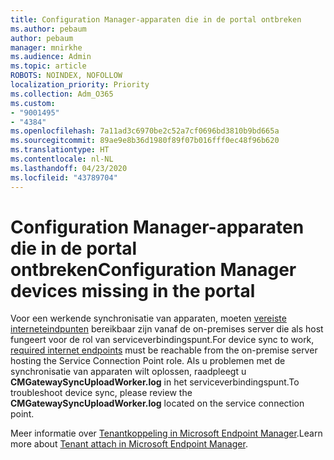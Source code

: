 ```yaml
---
title: Configuration Manager-apparaten die in de portal ontbreken
ms.author: pebaum
author: pebaum
manager: mnirkhe
ms.audience: Admin
ms.topic: article
ROBOTS: NOINDEX, NOFOLLOW
localization_priority: Priority
ms.collection: Adm_O365
ms.custom:
- "9001495"
- "4384"
ms.openlocfilehash: 7a11ad3c6970be2c52a7cf0696bd3810b9bd665a
ms.sourcegitcommit: 89ae9e8b36d1980f89f07b016fff0ec48f96b620
ms.translationtype: HT
ms.contentlocale: nl-NL
ms.lasthandoff: 04/23/2020
ms.locfileid: "43789704"
---
```

# <a name="configuration-manager-devices-missing-in-the-portal"></a><span data-ttu-id="037d7-102">Configuration Manager-apparaten die in de portal ontbreken</span><span class="sxs-lookup"><span data-stu-id="037d7-102">Configuration Manager devices missing in the portal</span></span>

<span data-ttu-id="037d7-103">Voor een werkende synchronisatie van apparaten, moeten [vereiste interneteindpunten](https://docs.microsoft.com/configmgr/tenant-attach/device-sync-actions#internet-endpoints) bereikbaar zijn vanaf de on-premises server die als host fungeert voor de rol van serviceverbindingspunt.</span><span class="sxs-lookup"><span data-stu-id="037d7-103">For device sync to work, [required internet endpoints](https://docs.microsoft.com/configmgr/tenant-attach/device-sync-actions#internet-endpoints) must be reachable from the on-premise server hosting the Service Connection Point role.</span></span> <span data-ttu-id="037d7-104">Als u problemen met de synchronisatie van apparaten wilt oplossen, raadpleegt u **CMGatewaySyncUploadWorker.log** in het serviceverbindingspunt.</span><span class="sxs-lookup"><span data-stu-id="037d7-104">To troubleshoot device sync, please review the **CMGatewaySyncUploadWorker.log** located on the service connection point.</span></span>

<span data-ttu-id="037d7-105">Meer informatie over [Tenantkoppeling in Microsoft Endpoint Manager](https://docs.microsoft.com/configmgr/tenant-attach/).</span><span class="sxs-lookup"><span data-stu-id="037d7-105">Learn more about [Tenant attach in Microsoft Endpoint Manager](https://docs.microsoft.com/configmgr/tenant-attach/).</span></span>

